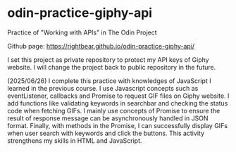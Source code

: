 # odin-practice-giphy-api

Practice of "Working with APIs" in The Odin Project

Github page: https://rightbear.github.io/odin-practice-giphy-api/

I set this project as private repository to protect my API keys of Giphy website. I will change the project back to public repository in the future.

(2025/06/26) I complete this practice with knowledges of JavaScript I learned in the previous course. I use Javascript concepts such as eventListener, callbacks and Promise to request GIF files on Giphy website. I add functions like validating keywords in searchbar and checking the status code when fetching GIFs. I mainly use concepts of Promise to ensure the result of response message can be asynchronously handled in JSON format. Finally, with methods in the Promise, I can successfully display GIFs when user search with keywords and click the buttons. This activity strengthens my skills in HTML and JavaScript.
